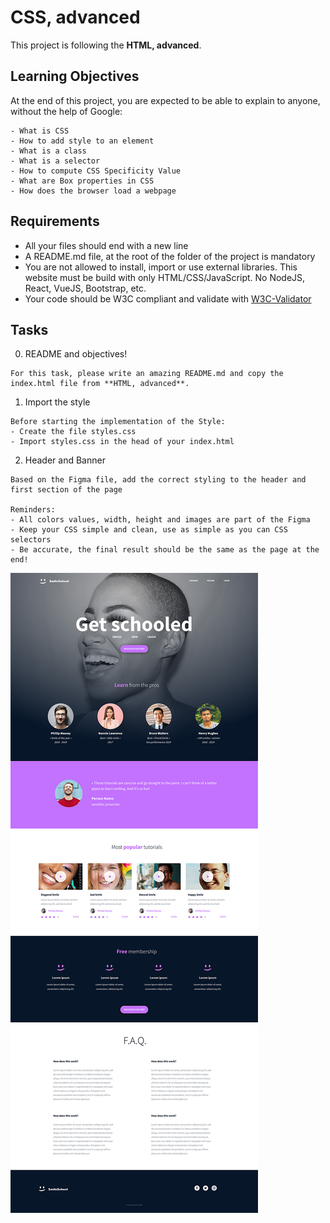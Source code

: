 # CSS, advanced

This project is following the **HTML, advanced**.

## Learning Objectives
At the end of this project, you are expected to be able to explain to anyone, without the help of Google:
```
- What is CSS
- How to add style to an element
- What is a class
- What is a selector
- How to compute CSS Specificity Value
- What are Box properties in CSS
- How does the browser load a webpage
```
## Requirements

- All your files should end with a new line
- A README.md file, at the root of the folder of the project is mandatory
- You are not allowed to install, import or use external libraries. This website must be build with only HTML/CSS/JavaScript. No NodeJS, React, VueJS, Bootstrap, etc.
- Your code should be W3C compliant and validate with [W3C-Validator](https://github.com/hs-hq/W3C-Validator)

## Tasks
0. README and objectives!
```
For this task, please write an amazing README.md and copy the index.html file from **HTML, advanced**.
```

1. Import the style
```
Before starting the implementation of the Style:
- Create the file styles.css
- Import styles.css in the head of your index.html
```
2. Header and Banner
```
Based on the Figma file, add the correct styling to the header and first section of the page

Reminders:
- All colors values, width, height and images are part of the Figma
- Keep your CSS simple and clean, use as simple as you can CSS selectors
- Be accurate, the final result should be the same as the page at the end!
```

<img src="./media/css_advanced.jpg">